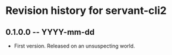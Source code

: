 # Revision history for servant-cli2

## 0.1.0.0 -- YYYY-mm-dd

* First version. Released on an unsuspecting world.
